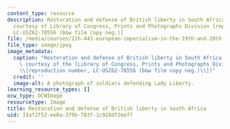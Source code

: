 ```yaml
---
content_type: resource
description: Restoration and defense of British liberty in South Africa, 1900. (Image
  courtesy of Library of Congress, Prints and Photographs Division [reproduction number,
  LC-USZ62-78556 (b&w film copy neg.)]
file: /media/courses/21h-443-european-imperialism-in-the-19th-and-20th-centuries-spring-2006/33af2f52ee0a379b783f1c928df2eeff_21h-443s06.jpg
file_type: image/jpeg
image_metadata:
  caption: "Restoration and defense of British liberty in South Africa, 1900. (Image\
    \ courtesy of the [Library of Congress, Prints and Photographs Division](http://www.loc.gov/rr/print/)\_\
    \\[reproduction number, LC-USZ62-78556 (b&w film copy neg.)\\])"
  credit: ''
  image-alt: A photograph of soldiers defending Lady Liberty.
learning_resource_types: []
ocw_type: OCWImage
resourcetype: Image
title: Restoration and defense of British liberty in South Africa
uid: 33af2f52-ee0a-379b-783f-1c928df2eeff
---
```

